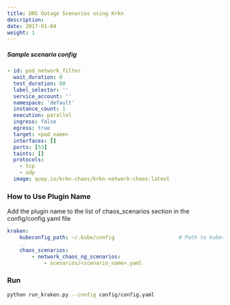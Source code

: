 ```yaml
---
title: DNS Outage Scenarios using Krkn
description: 
date: 2017-01-04
weight: 1
---
```



##### Sample scenario config
```yaml
- id: pod_network_filter
  wait_duration: 0
  test_duration: 60
  label_selector: ''
  service_account: ''
  namespace: 'default'
  instance_count: 1
  execution: parallel
  ingress: false
  egress: true
  target: <pod_name>
  interfaces: []
  ports: [53]
  taints: []
  protocols:
    - tcp
    - udp
  image: quay.io/krkn-chaos/krkn-network-chaos:latest
```

### How to Use Plugin Name
Add the plugin name to the list of chaos_scenarios section in the config/config.yaml file
```yaml
kraken:
    kubeconfig_path: ~/.kube/config                     # Path to kubeconfig
    .. 
    chaos_scenarios:
        - network_chaos_ng_scenarios:
            - scenarios/<scenario_name>.yaml
```

### Run 

```bash
python run_kraken.py --config config/config.yaml
```
